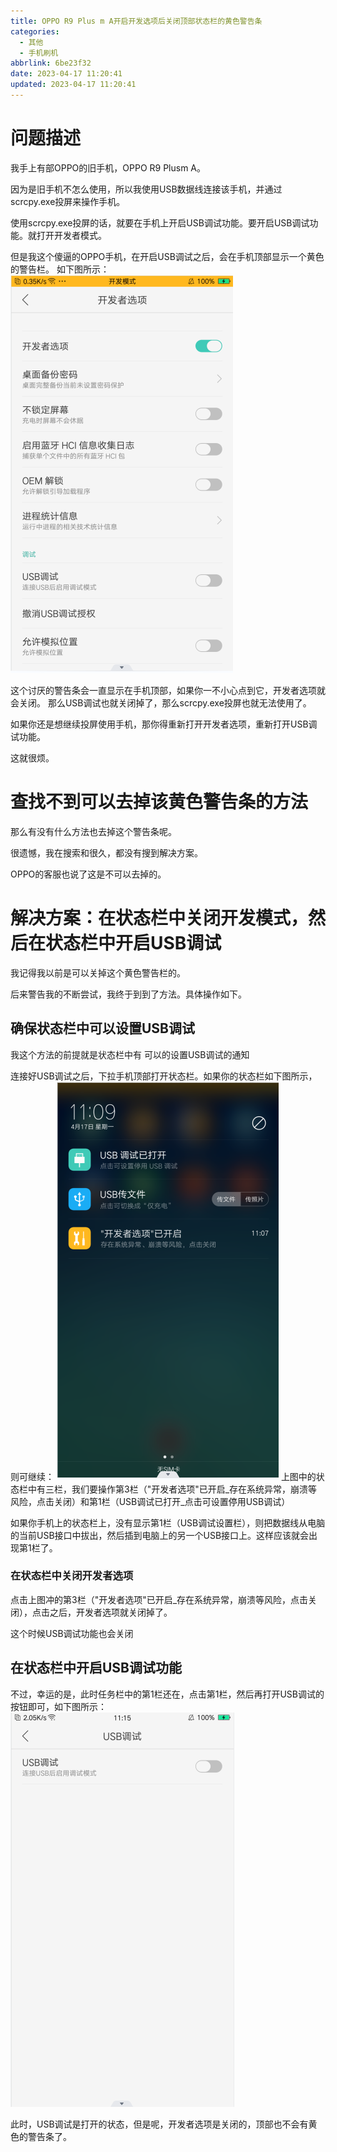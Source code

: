 ```yaml
---
title: OPPO R9 Plus m A开启开发选项后关闭顶部状态栏的黄色警告条
categories:
  - 其他
  - 手机刷机
abbrlink: 6be23f32
date: 2023-04-17 11:20:41
updated: 2023-04-17 11:20:41
---
```

# 问题描述
我手上有部OPPO的旧手机，OPPO R9 Plusm A。

因为是旧手机不怎么使用，所以我使用USB数据线连接该手机，并通过scrcpy.exe投屏来操作手机。

使用scrcpy.exe投屏的话，就要在手机上开启USB调试功能。要开启USB调试功能。就打开开发者模式。

但是我这个傻逼的OPPO手机，在开启USB调试之后，会在手机顶部显示一个黄色的警告栏。
如下图所示：
![](https://raw.githubusercontent.com/lanlan2017/images/master/Blog/2023/04/20230417113554.png)

这个讨厌的警告条会一直显示在手机顶部，如果你一不小心点到它，开发者选项就会关闭。
那么USB调试也就关闭掉了，那么scrcpy.exe投屏也就无法使用了。

如果你还是想继续投屏使用手机，那你得重新打开开发者选项，重新打开USB调试功能。

这就很烦。
# 查找不到可以去掉该黄色警告条的方法
那么有没有什么方法也去掉这个警告条呢。

很遗憾，我在搜索和很久，都没有搜到解决方案。

OPPO的客服也说了这是不可以去掉的。


# 解决方案：在状态栏中关闭开发模式，然后在状态栏中开启USB调试
我记得我以前是可以关掉这个黄色警告栏的。

后来警告我的不断尝试，我终于到到了方法。具体操作如下。
## 确保状态栏中可以设置USB调试
我这个方法的前提就是状态栏中有 可以的设置USB调试的通知

连接好USB调试之后，下拉手机顶部打开状态栏。如果你的状态栏如下图所示，则可继续：
![](https://raw.githubusercontent.com/lanlan2017/images/master/Blog/2023/04/20230417114140.png)
上图中的状态栏中有三栏，我们要操作第3栏（"开发者选项"已开启_存在系统异常，崩溃等风险，点击关闭）和第1栏（USB调试已打开_点击可设置停用USB调试）

如果你手机上的状态栏上，没有显示第1栏（USB调试设置栏），则把数据线从电脑的当前USB接口中拔出，然后插到电脑上的另一个USB接口上。这样应该就会出现第1栏了。

### 在状态栏中关闭开发者选项

点击上图冲的第3栏（"开发者选项"已开启_存在系统异常，崩溃等风险，点击关闭），点击之后，开发者选项就关闭掉了。

这个时候USB调试功能也会关闭

## 在状态栏中开启USB调试功能
不过，幸运的是，此时任务栏中的第1栏还在，点击第1栏，然后再打开USB调试的按钮即可，如下图所示：
![](https://raw.githubusercontent.com/lanlan2017/images/master/Blog/2023/04/20230417114954.png)

此时，USB调试是打开的状态，但是呢，开发者选项是关闭的，顶部也不会有黄色的警告条了。
